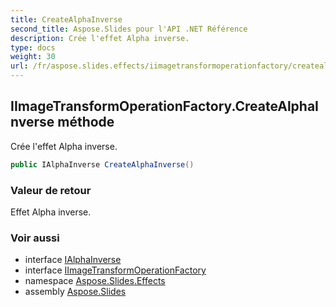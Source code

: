 ```yaml
---
title: CreateAlphaInverse
second_title: Aspose.Slides pour l'API .NET Référence
description: Crée l'effet Alpha inverse.
type: docs
weight: 30
url: /fr/aspose.slides.effects/iimagetransformoperationfactory/createalphainverse/
---
```


## IImageTransformOperationFactory.CreateAlphaInverse méthode

Crée l'effet Alpha inverse.

```csharp
public IAlphaInverse CreateAlphaInverse()
```

### Valeur de retour

Effet Alpha inverse.

### Voir aussi

* interface [IAlphaInverse](../../ialphainverse)
* interface [IImageTransformOperationFactory](../../iimagetransformoperationfactory)
* namespace [Aspose.Slides.Effects](../../iimagetransformoperationfactory)
* assembly [Aspose.Slides](../../../)

<!-- NE PAS ÉDITER : généré par xmldocmd pour Aspose.Slides.dll -->